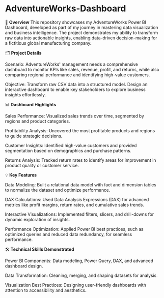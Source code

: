 # AdventureWorks-Dashboard
🚀 **Overview**
This repository showcases my AdventureWorks Power BI Dashboard, developed as part of my journey in mastering data visualization and business intelligence. The project demonstrates my ability to transform raw data into actionable insights, enabling data-driven decision-making for a fictitious global manufacturing company.

🗂️ **Project Details**

Scenario:
AdventureWorks' management needs a comprehensive dashboard to monitor KPIs like sales, revenue, profit, and returns, while also comparing regional performance and identifying high-value customers.

Objective:
Transform raw CSV data into a structured model.
Design an interactive dashboard to enable key stakeholders to explore business insights effortlessly.

📊 **Dashboard Highlights**

Sales Performance:
Visualized sales trends over time, segmented by regions and product categories.

Profitability Analysis:
Uncovered the most profitable products and regions to guide strategic decisions.

Customer Insights:
Identified high-value customers and provided segmentation based on demographics and purchase patterns.

Returns Analysis:
Tracked return rates to identify areas for improvement in product quality or customer service.

💡 **Key Features**

Data Modeling: Built a relational data model with fact and dimension tables to normalize the dataset and optimize performance.

DAX Calculations: Used Data Analysis Expressions (DAX) for advanced metrics like profit margins, return rates, and cumulative sales trends.

Interactive Visualizations: Implemented filters, slicers, and drill-downs for dynamic exploration of insights.

Performance Optimization: Applied Power BI best practices, such as optimized queries and reduced data redundancy, for seamless performance.

🛠️ **Technical Skills Demonstrated**

Power BI Components: Data modeling, Power Query, DAX, and advanced dashboard design.

Data Transformation: Cleaning, merging, and shaping datasets for analysis.

Visualization Best Practices: Designing user-friendly dashboards with attention to accessibility and aesthetics.
